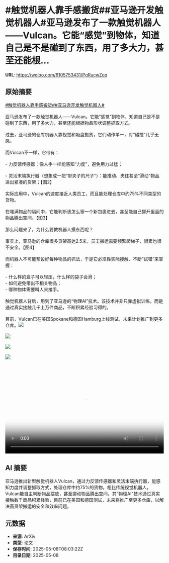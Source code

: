 # #触觉机器人靠手感搬货##亚马逊开发触觉机器人#亚马逊发布了一款触觉机器人——Vulcan。它能“感觉”到物体，知道自己是不是碰到了东西，用了多大力，甚至还能根...

**URL**: https://weibo.com/6105753431/PqRucwZoq

## 原始摘要

<a href="https://m.weibo.cn/search?containerid=231522type%3D1%26t%3D10%26q%3D%23%E8%A7%A6%E8%A7%89%E6%9C%BA%E5%99%A8%E4%BA%BA%E9%9D%A0%E6%89%8B%E6%84%9F%E6%90%AC%E8%B4%A7%23&amp;extparam=%23%E8%A7%A6%E8%A7%89%E6%9C%BA%E5%99%A8%E4%BA%BA%E9%9D%A0%E6%89%8B%E6%84%9F%E6%90%AC%E8%B4%A7%23" data-hide=""><span class="surl-text">#触觉机器人靠手感搬货#</span></a><a href="https://m.weibo.cn/search?containerid=231522type%3D1%26t%3D10%26q%3D%23%E4%BA%9A%E9%A9%AC%E9%80%8A%E5%BC%80%E5%8F%91%E8%A7%A6%E8%A7%89%E6%9C%BA%E5%99%A8%E4%BA%BA%23&amp;extparam=%23%E4%BA%9A%E9%A9%AC%E9%80%8A%E5%BC%80%E5%8F%91%E8%A7%A6%E8%A7%89%E6%9C%BA%E5%99%A8%E4%BA%BA%23" data-hide=""><span class="surl-text">#亚马逊开发触觉机器人#</span></a><br><br>亚马逊发布了一款触觉机器人——Vulcan。它能“感觉”到物体，知道自己是不是碰到了东西，用了多大力，甚至还能根据物品形状调整抓取方式。<br><br>过去，亚马逊的仓库机器人靠视觉和吸盘搬货，它们动作单一，对“碰撞”几乎无感。<br><br>而Vulcan不一样，它带有：<br><br>- 力反馈传感器：像人手一样能感知“力度”，避免用力过猛；<br><br>- 灵活末端执行器（想象成一把“带夹子的尺子”）：能推动、夹住甚至“滑动”物品进出紧凑的货架；【图2】<br><br>实际应用中，Vulcan的速度接近人类员工，而且能处理仓库中约75%不同类型的货物。<br><br>在堆满物品的隔间中，它能判断该怎么塞一个新包裹进去，甚至能自己挪开里面的物品腾出空间。【图3】<br><br>那么问题来了，为什么要教机器人摸东西呢？<br><br>事实上，亚马逊的仓库很多货架高达2.5米，员工搬运需要频繁爬梯子，很累也很不安全。【图4】<br><br>而机器人不可能预设好每种物品的抓法，于是它必须靠实际接触、不断“试错”来掌握：<br><br>- 什么样的盒子可以轻压，什么样的袋子会滑；<br>- 如何避免带出不相关物品；<br>- 哪种物体需要叫人来接手。<br><br>触觉机器人背后，用到了亚马逊的“物理AI”技术。该技术并非只靠虚拟训练，而是通过真实接触几千上万件商品，不断积累经验习得的。<br><br>目前，Vulcan已在美国Spokane和德国Hamburg上线测试，未来计划推广到更多仓库。<img style="" src="https://tvax4.sinaimg.cn/large/006Fd7o3ly1i180p12ibcj30zk0k0t9d.jpg" referrerpolicy="no-referrer"><br><br><img style="" src="https://tvax3.sinaimg.cn/large/006Fd7o3gy1i180kg6bdig31e00s51la.gif" referrerpolicy="no-referrer"><br><br><img style="" src="https://tvax4.sinaimg.cn/large/006Fd7o3gy1i180kwstq2g31e00s5u17.gif" referrerpolicy="no-referrer"><br><br><img style="" src="https://tvax4.sinaimg.cn/large/006Fd7o3gy1i180kpak5bj318g0p04nb.jpg" referrerpolicy="no-referrer"><br><br><br clear="both"><div style="clear: both"></div><video controls="controls" poster="https://tvax1.sinaimg.cn/orj480/006Fd7o3ly1i180p14vncj30zk0k0t9d.jpg" style="width: 100%"><source src="https://f.video.weibocdn.com/o0/PbKubP24lx08o55NGFOM01041205uFaM0E020.mp4?label=mp4_720p&amp;template=1280x720.25.0&amp;ori=0&amp;ps=1CwnkDw1GXwCQx&amp;Expires=1746694737&amp;ssig=ggmzw8BIwc&amp;KID=unistore,video"><source src="https://f.video.weibocdn.com/o0/1MT9gtpdlx08o55MjdrG01041203kFD10E020.mp4?label=mp4_hd&amp;template=852x480.25.0&amp;ori=0&amp;ps=1CwnkDw1GXwCQx&amp;Expires=1746694737&amp;ssig=4tYUFS2FOo&amp;KID=unistore,video"><source src="https://f.video.weibocdn.com/o0/SfpQE8ZTlx08o55Miraw01041202bTSg0E010.mp4?label=mp4_ld&amp;template=640x360.25.0&amp;ori=0&amp;ps=1CwnkDw1GXwCQx&amp;Expires=1746694737&amp;ssig=NrlWP6Y0tP&amp;KID=unistore,video"><p>视频无法显示，请前往<a href="https://video.weibo.com/show?fid=1034%3A5164019430916137" target="_blank" rel="noopener noreferrer">微博视频</a>观看。</p></video>

## AI 摘要

亚马逊推出新型触觉机器人Vulcan，通过力反馈传感器和灵活末端执行器，能感知力度并调整抓取方式，处理仓库中约75%的货物。相比传统视觉机器人，Vulcan能自主判断物品摆放，甚至挪动物品腾出空间。其"物理AI"技术通过真实接触数千商品积累经验，目前已在美国和德国测试，未来将推广至更多仓库，以解决高货架搬运的安全和效率问题。

## 元数据

- **来源**: ArXiv
- **类型**: 论文
- **保存时间**: 2025-05-08T08:03:22Z
- **目录日期**: 2025-05-08
